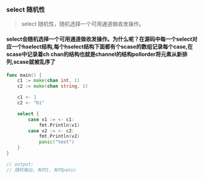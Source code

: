 ### select 随机性
> select 随机性，随机选择一个可用通道做收发操作。
#### select会随机选择一个可用通道做收发操作。为什么呢？在源码中每一个select对应一个hselect结构,每个hselect结构下面都有个scase的数组记录每个case,在scase中记录着ch chan的结构也就是channel的结构pollorder将元素从新排列,scase就被乱序了
```go
func main() {
    c1 := make(chan int, 1)
    c2 := make(chan string, 1)

    c1 <- 1
    c2 <- "hi"

    select {
        case v1 := <- c1:
            fmt.Println(v1)
        case v2 := <- c2:
            fmt.Println(v2)
            panic("test")
    }
}

// output:
// 随机输出，有时1，有时panic

```



